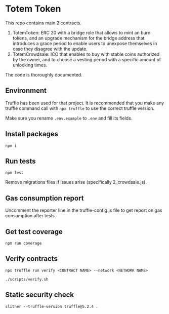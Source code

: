 # Totem Token

This repo contains main 2 contracts.

1. TotemToken: ERC 20 with a bridge role that allows to mint an burn tokens, and an upgrade mechanism for the bridge address that introduces a grace period to enable users to unexpose themselves in case they disagree with the update.
2. TotemCrowdsale: ICO that enables to buy with stable coins authorized by the owner, and to choose a vesting period with a specific amount of unlocking times.

The code is thoroughly documented.

## Environment

Truffle has been used for that project. It is recommended that you make any truffle command call with `npx truffle` to use the correct truffle version.

Make sure you rename `.env.example` to `.env` and fill its fields.

## Install packages

```
npm i
```

## Run tests

```
npm test
```

Remove migrations files if issues arise (specifically 2_crowdsale.js).

## Gas consumption report

Uncomment the reporter line in the truffle-config.js file to get report on gas consumption after tests

## Get test coverage

```
npm run coverage
```

## Verify contracts

```
npx truffle run verify <CONTRACT NAME> --network <NETWORK NAME>
```

```
./scripts/verify.sh
```

## Static security check

```
slither --truffle-version truffle@5.2.4 .
```
